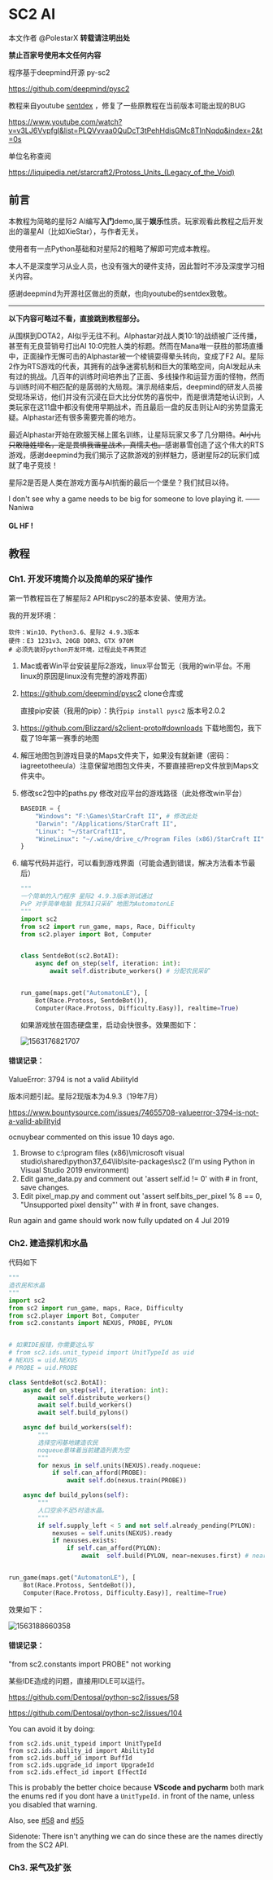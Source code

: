 # SC2 AI

本文作者 @PolestarX **转载请注明出处** 

**禁止百家号使用本文任何内容**

程序基于deepmind开源 py-sc2

https://github.com/deepmind/pysc2

教程来自youtube [sentdex](https://www.youtube.com/channel/UCfzlCWGWYyIQ0aLC5w48gBQ) ，修复了一些原教程在当前版本可能出现的BUG

https://www.youtube.com/watch?v=v3LJ6VvpfgI&list=PLQVvvaa0QuDcT3tPehHdisGMc8TInNqdq&index=2&t=0s

单位名称查阅

https://liquipedia.net/starcraft2/Protoss_Units_(Legacy_of_the_Void)

## 前言

本教程为简略的星际2 AI编写**入门**demo,属于**娱乐**性质。玩家观看此教程之后开发出的谐星AI（比如XieStar），与作者无关。

使用者有一点Python基础和对星际2的粗略了解即可完成本教程。

本人不是深度学习从业人员，也没有强大的硬件支持，因此暂时不涉及深度学习相关内容。

感谢deepmind为开源社区做出的贡献，也向youtube的sentdex致敬。

------

**以下内容可略过不看，直接跳到教程部分。**  

从围棋到DOTA2，AI似乎无往不利。Alphastar对战人类10:1的战绩被广泛传播，甚至有无良营销号打出AI 10:0完胜人类的标题。然而在Mana唯一获胜的那场直播中，正面操作无懈可击的Alphastar被一个棱镜耍得晕头转向，变成了F2 AI。星际2作为RTS游戏的代表，其拥有的战争迷雾机制和巨大的策略空间，向AI发起从未有过的挑战。几百年的训练时间培养出了正面、多线操作和运营方面的怪物，然而与训练时间不相匹配的是孱弱的大局观。演示局结束后，deepmind的研发人员接受现场采访，他们并没有沉浸在巨大比分优势的喜悦中，而是很清楚地认识到，人类玩家在这11盘中都没有使用早期战术，而且最后一盘的反击则让AI的劣势显露无疑。Alphastar还有很多需要完善的地方。

最近Alphastar开始在欧服天梯上匿名训练，让星际玩家又多了几分期待。~~AI小儿只敢隐姓埋名，定是畏惧我谐星战术，真懦夫也。~~感谢暴雪创造了这个伟大的RTS游戏，感谢deepmind为我们揭示了这款游戏的别样魅力，感谢星际2的玩家们成就了电子竞技！

星际2是否是人类在游戏方面与AI抗衡的最后一个堡垒？我们拭目以待。

I don't see why a game needs to be big for someone to love playing it. ——Naniwa

#### GL HF !



## 教程

### **Ch1. 开发环境简介以及简单的采矿操作**

第一节教程旨在了解星际2 API和pysc2的基本安装、使用方法。

我的开发环境：

```
软件：Win10、Python3.6、星际2 4.9.3版本  
硬件：E3 1231v3、20GB DDR3、GTX 970M
# 必须先装好python开发环境，过程此处不再赘述
```

1. Mac或者Win平台安装星际2游戏，linux平台暂无（我用的win平台。不用linux的原因是linux没有完整的游戏界面）

2. https://github.com/deepmind/pysc2    clone仓库或

   直接pip安装（我用的pip）：执行`pip install pysc2` 版本号2.0.2

3. https://github.com/Blizzard/s2client-proto#downloads 下载地图包，我下载了19年第一赛季的地图

4. 解压地图包到游戏目录的Maps文件夹下，如果没有就新建（密码： iagreetotheeula）注意保留地图包文件夹，不要直接把rep文件放到Maps文件夹中。

5. 修改sc2包中的paths.py 修改对应平台的游戏路径（此处修改win平台）

   ```python
   BASEDIR = {
       "Windows": "F:\Games\StarCraft II", # 修改此处
       "Darwin": "/Applications/StarCraft II",
       "Linux": "~/StarCraftII",
       "WineLinux": "~/.wine/drive_c/Program Files (x86)/StarCraft II",
   }
   ```

6. 编写代码并运行，可以看到游戏界面（可能会遇到错误，解决方法看本节最后）

   ```python
   """
   一个简单的入门程序 星际2 4.9.3版本测试通过
   PvP 对手简单电脑 我方AI只采矿 地图为AutomatonLE
   """
   import sc2
   from sc2 import run_game, maps, Race, Difficulty
   from sc2.player import Bot, Computer
   
   
   class SentdeBot(sc2.BotAI):
       async def on_step(self, iteration: int):
           await self.distribute_workers() # 分配农民采矿
   
   
   run_game(maps.get("AutomatonLE"), [
       Bot(Race.Protoss, SentdeBot()),
       Computer(Race.Protoss, Difficulty.Easy)], realtime=True)
   ```

   如果游戏放在固态硬盘里，启动会快很多。效果图如下：

   ![1563176821707](assets/1563176821707.png)

#### 错误记录：

ValueError: 3794 is not a valid AbilityId

版本问题引起。星际2现版本为4.9.3（19年7月）

https://www.bountysource.com/issues/74655708-valueerror-3794-is-not-a-valid-abilityid

ocnuybear commented on this issue 10 days ago.

1. Browse to c:\program files (x86)\microsoft visual studio\shared\python37_64\lib\site-packages\sc2 (I'm using Python in Visual Studio 2019 environment)
2. Edit game_data.py and comment out 'assert self.id != 0' with # in front, save changes.
3. Edit pixel_map.py and comment out 'assert self.bits_per_pixel % 8 == 0, "Unsupported pixel density"' with # in front, save changes.

Run again and game should work now fully updated on 4 Jul 2019



### **Ch2. 建造探机和水晶**

代码如下

```python
"""
造农民和水晶
"""
import sc2
from sc2 import run_game, maps, Race, Difficulty
from sc2.player import Bot, Computer
from sc2.constants import NEXUS, PROBE, PYLON


# 如果IDE报错，你需要这么写
# from sc2.ids.unit_typeid import UnitTypeId as uid
# NEXUS = uid.NEXUS
# PROBE = uid.PROBE

class SentdeBot(sc2.BotAI):
    async def on_step(self, iteration: int):
        await self.distribute_workers()
        await self.build_workers()
        await self.build_pylons()

    async def build_workers(self):
        """
        选择空闲基地建造农民
        noqueue意味着当前建造列表为空
        """
        for nexus in self.units(NEXUS).ready.noqueue:
            if self.can_afford(PROBE):
                await self.do(nexus.train(PROBE))

    async def build_pylons(self):
        """
        人口空余不足5时造水晶。
        """
        if self.supply_left < 5 and not self.already_pending(PYLON):
            nexuses = self.units(NEXUS).ready
            if nexuses.exists:
                if self.can_afford(PYLON):
                    await  self.build(PYLON, near=nexuses.first) # near表示建造地点。后期可以用深度学习优化


run_game(maps.get("AutomatonLE"), [
    Bot(Race.Protoss, SentdeBot()),
    Computer(Race.Protoss, Difficulty.Easy)], realtime=True)
```

效果如下：

![1563188660358](assets/1563188660358.png)

#### 错误记录：

"from sc2.constants import PROBE" not working 

某些IDE造成的问题，直接用IDLE可以运行。

https://github.com/Dentosal/python-sc2/issues/58

https://github.com/Dentosal/python-sc2/issues/104

You can avoid it by doing:

```
from sc2.ids.unit_typeid import UnitTypeId
from sc2.ids.ability_id import AbilityId
from sc2.ids.buff_id import BuffId
from sc2.ids.upgrade_id import UpgradeId
from sc2.ids.effect_id import EffectId
```

This is probably the better choice because **VScode and pycharm** both mark the enums red if you dont have a `UnitTypeId.` in front of the name, unless you disabled that warning.

Also, see [#58](https://github.com/Dentosal/python-sc2/issues/58) and [#55](https://github.com/Dentosal/python-sc2/issues/55)

Sidenote:
There isn't anything we can do since these are the names directly from the SC2 API.



### Ch3.  采气及扩张

